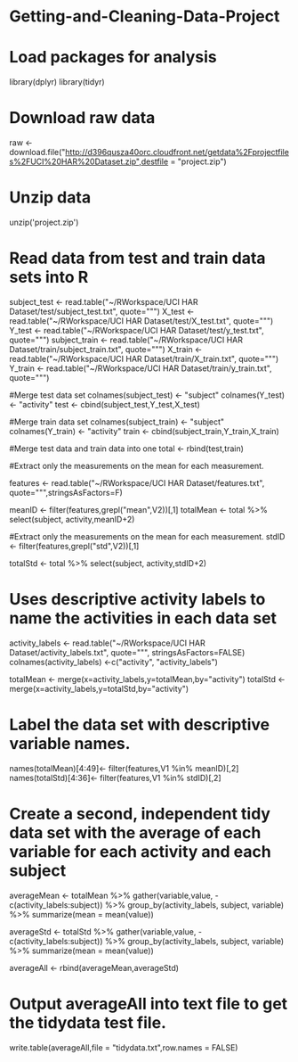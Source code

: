 # Getting-and-Cleaning-Data-Project

# Load packages for analysis
library(dplyr)
library(tidyr)

# Download raw data 
raw <- download.file("http://d396qusza40orc.cloudfront.net/getdata%2Fprojectfiles%2FUCI%20HAR%20Dataset.zip",destfile = "project.zip")

# Unzip data 
unzip('project.zip')

# Read data from test and train data sets into R
subject_test <- read.table("~/RWorkspace/UCI HAR Dataset/test/subject_test.txt", quote="\"")
X_test <- read.table("~/RWorkspace/UCI HAR Dataset/test/X_test.txt", quote="\"")
Y_test <- read.table("~/RWorkspace/UCI HAR Dataset/test/y_test.txt", quote="\"")
subject_train <- read.table("~/RWorkspace/UCI HAR Dataset/train/subject_train.txt", quote="\"")
X_train <- read.table("~/RWorkspace/UCI HAR Dataset/train/X_train.txt", quote="\"")
Y_train <- read.table("~/RWorkspace/UCI HAR Dataset/train/y_train.txt", quote="\"")

#Merge test data set
colnames(subject_test) <- "subject"
colnames(Y_test) <- "activity"
test <- cbind(subject_test,Y_test,X_test)

#Merge train data set
colnames(subject_train) <- "subject"
colnames(Y_train) <- "activity"
train <- cbind(subject_train,Y_train,X_train)

#Merge test data and train data into one
total <- rbind(test,train)

#Extract only the measurements on the mean for each measurement.

features <- read.table("~/RWorkspace/UCI HAR Dataset/features.txt", quote="\"",stringsAsFactors=F)

meanID <- filter(features,grepl("mean",V2))[,1]
totalMean <- total %>% select(subject, activity,meanID+2)

#Extract only the measurements on the mean for each measurement.
stdID <- filter(features,grepl("std",V2))[,1]

totalStd <- total %>% select(subject, activity,stdID+2)

# Uses descriptive activity labels to name the activities in each data set
activity_labels <- read.table("~/RWorkspace/UCI HAR Dataset/activity_labels.txt", quote="\"", stringsAsFactors=FALSE)
colnames(activity_labels) <-c("activity", "activity_labels")

totalMean <- merge(x=activity_labels,y=totalMean,by="activity")
totalStd <- merge(x=activity_labels,y=totalStd,by="activity")

# Label the data set with descriptive variable names. 
names(totalMean)[4:49]<- filter(features,V1 %in% meanID)[,2]
names(totalStd)[4:36]<- filter(features,V1 %in% stdID)[,2]

# Create a second, independent tidy data set with the average of each variable for each activity and each subject

averageMean <- totalMean %>% gather(variable,value, -c(activity_labels:subject)) %>% group_by(activity_labels, subject, variable) %>% summarize(mean = mean(value))

averageStd <- totalStd %>% gather(variable,value, -c(activity_labels:subject)) %>% group_by(activity_labels, subject, variable) %>% summarize(mean = mean(value))

averageAll <- rbind(averageMean,averageStd)                                                                                                                                              
# Output averageAll into text file to get the tidydata test file.
write.table(averageAll,file = "tidydata.txt",row.names = FALSE)


